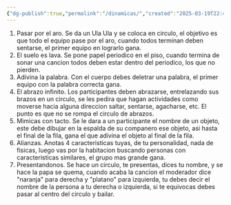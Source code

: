 ```yaml
---
{"dg-publish":true,"permalink":"/dinamicas/","created":"2025-03-19T22:45","updated":"2025-03-25T15:34"}
---
```


1. Pasar por el aro. Se da un Ula Ula y se coloca en circulo, el objetivo es que todo el equipo pase por el aro, cuando todos terminan deben sentarse, el primer equipo en lograrlo gana.
2. El suelo es lava. Se pone papel periodico en el piso, cuando termina de sonar una cancion todos deben estar dentro del periodico, los que no pierden.
3. Adivina la palabra. Con el cuerpo debes deletrar una palabra, el primer equipo con la palabra correcta gana.
4. El abrazo infinito. Los participantes deben abrazarse, entrelazando sus brazos en un circulo, se les pedira que hagan actividades como moverse hacia alguna direccion saltar, sentarse, agacharse, etc. El punto es que no se rompa el circulo de abrazos.
5. Mimicas con tacto. Se le dara a un participante el nombre de un objeto, este debe dibujar en la espalda de su companero ese objeto, asi hasta el final de la fila, gana el que adivina el objeto al final de la fila.
6. Alianzas. Anotas 4 caracteristicas tuyas, de tu personalidad, nada de fisicas, luego vas por la habitacion buscando personas con caracteristicas similares, el grupo mas grande gana. 
7. Presentandonos. Se hace un circulo, te presentas, dices tu nombre, y se hace la papa se quema, cuando acaba la cancion el moderador dice "naranja" para derecha y "platano" para izquierda, tu debes decir el nombre de la persona a tu derecha o izquierda, si te equivocas debes pasar al centro del circulo y bailar.